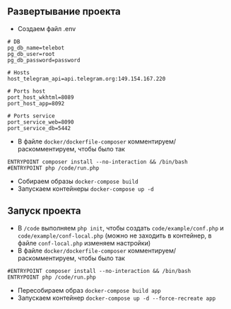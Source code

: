Развертывание проекта
---

* Создаем файл .env
```
# DB
pg_db_name=telebot
pg_db_user=root
pg_db_password=password

# Hosts
host_telegram_api=api.telegram.org:149.154.167.220

# Ports host
port_host_wkhtml=8089
port_host_app=8092

# Ports service
port_service_web=8090
port_service_db=5442
```

* В файле `docker/dockerfile-composer` комментируем/раскомментируем, чтобы было так
```
ENTRYPOINT composer install --no-interaction && /bin/bash
#ENTRYPOINT php /code/run.php
```
* Собираем образы `docker-compose build`
* Запускаем контейнеры `docker-compose up -d`

Запуск проекта
---

* В `/code` выполняем `php init`, чтобы создать `code/example/conf.php` 
и `code/example/conf-local.php`
(можно не заходить в контейнер, в файле `conf-local.php` изменяем настройки)
* В файле `docker/dockerfile-composer` комментируем/раскомментируем, чтобы было так
```
#ENTRYPOINT composer install --no-interaction && /bin/bash
ENTRYPOINT php /code/run.php
```
* Пересобираем образ `docker-compose build app`
* Запускаем контейнер `docker-compose up -d --force-recreate app`

